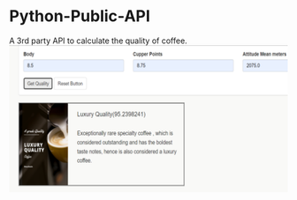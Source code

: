 # Python-Public-API

A 3rd party API to calculate the quality of coffee.
<img src="https://github.com/Shruti-T/Coffee-Quality-Detection/blob/main/output.png">
